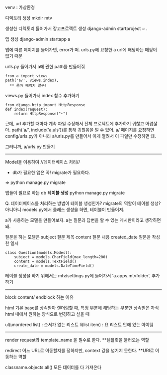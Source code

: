 venv : 가상환경

디렉토리 생성
mkdir mtv

생성한 디렉토리 들어가서 장고프로젝트 생성
django-admin startproject ~ .

앱 생성
django-admin startapp a

앱에 따른 페이지를 들어가면, error가 떠.
urls.py에 요청한 a url에 해당하는 매핑이 없기 때문 
 
urls.py 들어가서 a에 관한 path를 만들어줘
```
from a import views
path('a/', views.index),
  ** 콤마 빼먹지 말구!
```

views.py 들어가서 index 함수 추가하기
```
from django.http import HttpResponse
def index(request):
    return HttpResponse("~")

```

근데, url 추가할 때마다 계속 파일 수정해서 전체 프로젝트에 추가하기 귀찮고 어렵잖아.
path('a/', include('a.uls'))를 통해 귀찮음을 덜 수 있어.
a/ 페이지를 요청하면 config/urls.py가 아니라 a/urls.py를 만들어서 이게 열려서 이 파일만 수정하면 돼. 

그러니까,
a/urls.py 만들기

---
Model을 이용하여 //데이터베이스 처리//
- db가 필요한 앱은 꼭! migrate가 필요하다.
  
=> python manage.py migrate


앱들이 필요로 하는 db **테이블 생성**
python manage.py migrate

Q. 데이터베이스를 처리하는 방법이 테이블 생성인가? migrate의 역할이 테이블 생성?
아니아니
models.py에서 클래스 생성을 하면, 테이블이 만들어져.


a가 사용하는 모델을 만들어보자. 
a는 질문과 답변을 할 수 있는 게시판이라고 생각하면 돼.


질문을 하는 모델은
subject 질문 제목
content 질문 내용
created_date 질문을 작성한 일시

```
class Question(models.Modesl):
    subject = models.CharField(max_length=200)
    content = models.TextField()
    create_date = models.DateTimeField()
```

테이블 생성을 하기 위해서는
mtv/settings.py에 들어가서
'a.apps.mtvfolder', 
추가하기

---
block content/ endblock 하는 이유

html 기본 base를 상속받아 렌더링할 때, 특정 부분에 해당하는 부분만 상속받은 자식 html 내에서 원하는 양식으로 변경하고 싶을 때

ul(unordered list) : 순서가 없는 리스트
li(list item) : 요 리스트 안에 있는 아이템

---



render
request와 template_name 을 필수로 한다.
**템플릿을 불러오는 역할

redirect
어느 URL로 이동할지를 정하지만, context 값을 넘기지 못한다.
**URl로 이동하는 역할


classname.objects.all()
모든 데이터를 다 가져온다

